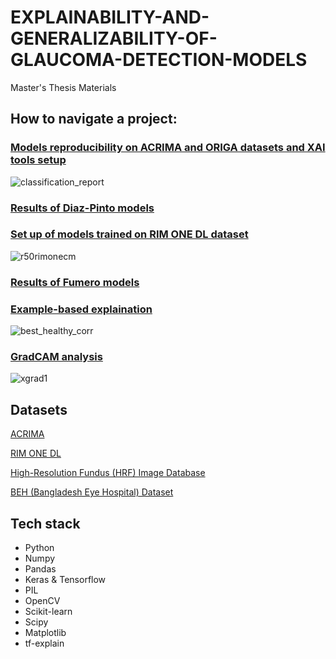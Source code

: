 # EXPLAINABILITY-AND-GENERALIZABILITY-OF-GLAUCOMA-DETECTION-MODELS
Master's Thesis Materials

## How to navigate a project:

### [Models reproducibility on ACRIMA and ORIGA datasets and XAI tools setup](./xai.ipynb)
![classification_report](https://github.com/WojciechMojsiejuk/EXPLAINABILITY-AND-GENERALIZABILITY-OF-GLAUCOMA-DETECTION-MODELS/assets/24994240/9204365c-79ca-40cf-a27b-d67d65ba4b01)

### [Results of Diaz-Pinto models](./results)

### [Set up of models trained on RIM ONE DL dataset](./rimone.ipynb)

![r50rimonecm](https://github.com/WojciechMojsiejuk/EXPLAINABILITY-AND-GENERALIZABILITY-OF-GLAUCOMA-DETECTION-MODELS/assets/24994240/4d1cd063-c5a9-40a8-aa11-6fffe79be186)

### [Results of Fumero models](./results_RIMONE)

### [Example-based explaination](./best_examples.ipynb)

![best_healthy_corr](https://github.com/WojciechMojsiejuk/EXPLAINABILITY-AND-GENERALIZABILITY-OF-GLAUCOMA-DETECTION-MODELS/assets/24994240/169c212e-d1e3-45fd-b22e-e01e31aa1b6b)

### [GradCAM analysis](./gradcam.ipynb)

![xgrad1](https://github.com/WojciechMojsiejuk/EXPLAINABILITY-AND-GENERALIZABILITY-OF-GLAUCOMA-DETECTION-MODELS/assets/24994240/e76a72a8-6cb7-4481-b3cc-a7b3961ce211)

## Datasets

[ACRIMA](https://figshare.com/articles/dataset/CNNs_for_Automatic_Glaucoma_Assessment_using_Fundus_Images_An_Extensive_Validation/7613135)

[RIM ONE DL](https://github.com/miag-ull/rim-one-dl)

[High-Resolution Fundus (HRF) Image Database](https://www5.cs.fau.de/research/data/fundus-images/)

[BEH (Bangladesh Eye Hospital) Dataset](https://github.com/mirtanvirislam/Deep-Learning-Based-Glaucoma-Detection-with-Cropped-Optic-Cup-and-Disc-and-Blood-Vessel-Segmentation/tree/master/Dataset)

## Tech stack

- Python
- Numpy
- Pandas
- Keras & Tensorflow
- PIL
- OpenCV
- Scikit-learn
- Scipy
- Matplotlib
- tf-explain
